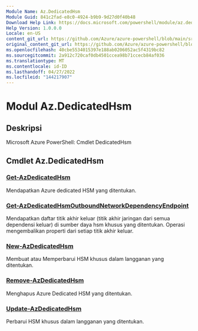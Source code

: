 ```yaml
---
Module Name: Az.DedicatedHsm
Module Guid: 841c2fad-e8c0-4924-b9b9-9d27d0f40b48
Download Help Link: https://docs.microsoft.com/powershell/module/az.dedicatedhsm
Help Version: 1.0.0.0
Locale: en-US
content_git_url: https://github.com/Azure/azure-powershell/blob/main/src/DedicatedHsm/help/Az.DedicatedHsm.md
original_content_git_url: https://github.com/Azure/azure-powershell/blob/main/src/DedicatedHsm/help/Az.DedicatedHsm.md
ms.openlocfilehash: 40cbe5534015397e188ab0206052ac5f4319bc82
ms.sourcegitcommit: 2a912c720caf0db4501ccea98b71ccecb84af036
ms.translationtype: MT
ms.contentlocale: id-ID
ms.lasthandoff: 04/27/2022
ms.locfileid: "144217907"
---
```

# Modul Az.DedicatedHsm
## Deskripsi
Microsoft Azure PowerShell: Cmdlet DedicatedHsm

## Cmdlet Az.DedicatedHsm
### [Get-AzDedicatedHsm](Get-AzDedicatedHsm.md)
Mendapatkan Azure dedicated HSM yang ditentukan.

### [Get-AzDedicatedHsmOutboundNetworkDependencyEndpoint](Get-AzDedicatedHsmOutboundNetworkDependencyEndpoint.md)
Mendapatkan daftar titik akhir keluar (titik akhir jaringan dari semua dependensi keluar) di sumber daya hsm khusus yang ditentukan.
Operasi mengembalikan properti dari setiap titik akhir keluar.

### [New-AzDedicatedHsm](New-AzDedicatedHsm.md)
Membuat atau Memperbarui HSM khusus dalam langganan yang ditentukan.

### [Remove-AzDedicatedHsm](Remove-AzDedicatedHsm.md)
Menghapus Azure Dedicated HSM yang ditentukan.

### [Update-AzDedicatedHsm](Update-AzDedicatedHsm.md)
Perbarui HSM khusus dalam langganan yang ditentukan.

